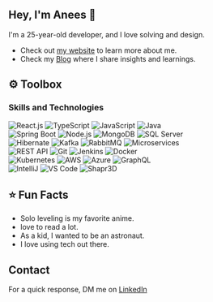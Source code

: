 <!---
anees1203/anees1203: A 🌟 repository that mirrors my journey as a programmer, offering a glimpse into my growth and passion. Explore my evolution!
Let's connect and turn ideas into reality. Reach out to me for discussions that transcend the ordinary, and let's embark on a journey of innovation together.
--->

## Hey, I'm Anees 👋 
I'm a 25-year-old developer, and I love solving and design.
- Check out [my website](www.aneesshaik.com) to learn more about me.
- Check my [Blog](https://medium.com/@anees.sk124) where I share insights and learnings.

## ⚙️ Toolbox

### Skills and Technologies
![React.js](https://img.shields.io/badge/-React.js-61DAFB?style=for-the-badge&logo=react&logoColor=white) ![TypeScript](https://img.shields.io/badge/-TypeScript-3178C6?style=for-the-badge&logo=typescript&logoColor=white) ![JavaScript](https://img.shields.io/badge/-JavaScript-F7DF1E?style=for-the-badge&logo=javascript&logoColor=black) ![Java](https://img.shields.io/badge/-Java-007396?style=for-the-badge&logo=java&logoColor=white)  
![Spring Boot](https://img.shields.io/badge/-Spring_Boot-6DB33F?style=for-the-badge&logo=spring-boot&logoColor=white) ![Node.js](https://img.shields.io/badge/-Node.js-339933?style=for-the-badge&logo=node.js&logoColor=white) ![MongoDB](https://img.shields.io/badge/-MongoDB-47A248?style=for-the-badge&logo=mongodb&logoColor=white) ![SQL Server](https://img.shields.io/badge/-SQL_Server-CC2927?style=for-the-badge&logo=microsoft-sql-server&logoColor=white)  
![Hibernate](https://img.shields.io/badge/-Hibernate-2C3E50?style=for-the-badge&logo=hibernate&logoColor=white) ![Kafka](https://img.shields.io/badge/-Kafka-231F20?style=for-the-badge&logo=apache-kafka&logoColor=white) ![RabbitMQ](https://img.shields.io/badge/-RabbitMQ-FF6600?style=for-the-badge&logo=rabbitmq&logoColor=white) ![Microservices](https://img.shields.io/badge/-Microservices-00B0B9?style=for-the-badge)  
![REST API](https://img.shields.io/badge/-REST_API-00A9E0?style=for-the-badge&logo=rest&logoColor=white) ![Git](https://img.shields.io/badge/-Git-F05032?style=for-the-badge&logo=git&logoColor=white) ![Jenkins](https://img.shields.io/badge/-Jenkins-D24939?style=for-the-badge&logo=jenkins&logoColor=white) ![Docker](https://img.shields.io/badge/-Docker-2496ED?style=for-the-badge&logo=docker&logoColor=white)  
![Kubernetes](https://img.shields.io/badge/-Kubernetes-326CE5?style=for-the-badge&logo=kubernetes&logoColor=white) ![AWS](https://img.shields.io/badge/-AWS-232F3E?style=for-the-badge&logo=amazon-aws&logoColor=white) ![Azure](https://img.shields.io/badge/-Azure-0078D4?style=for-the-badge&logo=microsoft-azure&logoColor=white) ![GraphQL](https://img.shields.io/badge/-GraphQL-E10098?style=for-the-badge&logo=graphql&logoColor=white)  
![IntelliJ](https://img.shields.io/badge/-IntelliJ_IDEA-000000?style=for-the-badge&logo=intellij-idea&logoColor=white) ![VS Code](https://img.shields.io/badge/-VS_Code-007ACC?style=for-the-badge&logo=visual-studio-code&logoColor=white)
![Shapr3D](https://img.shields.io/badge/-Shapr3D-FF6F00?style=for-the-badge&logo=Shapr3D&logoColor=white)




## ⭐ Fun Facts
- Solo leveling is my favorite anime.
- love to read a lot. 
- As a kid, I wanted to be an astronaut.
- I love using tech out there.

## Contact
For a quick response, DM me on [LinkedIn](https://www.linkedin.com/in/anees-shaik-327267210/)
